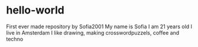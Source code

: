 # hello-world
First ever made repository by Sofia2001
My name is Sofia
I am 21 years old
I live in Amsterdam
I like drawing, making crosswordpuzzels, coffee and techno 
